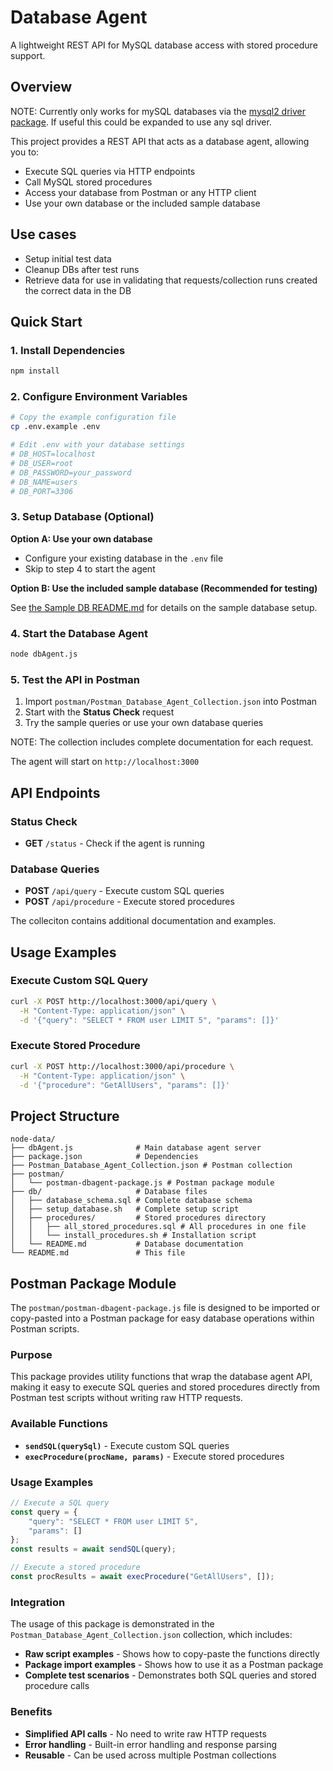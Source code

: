 # Database Agent

A lightweight REST API for MySQL database access with stored procedure support.

## Overview

NOTE: Currently only works for mySQL databases via the [mysql2 driver package](https://www.npmjs.com/package/mysql2).  If useful this could be expanded to use any sql driver.  

This project provides a REST API that acts as a database agent, allowing you to:
- Execute SQL queries via HTTP endpoints 
- Call MySQL stored procedures
- Access your database from Postman or any HTTP client
- Use your own database or the included sample database

## Use cases
 - Setup initial test data
 - Cleanup DBs after test runs
 - Retrieve data for use in validating that requests/collection runs created the correct data in the DB

## Quick Start

### 1. Install Dependencies
```bash
npm install
```

### 2. Configure Environment Variables
```bash
# Copy the example configuration file
cp .env.example .env

# Edit .env with your database settings
# DB_HOST=localhost
# DB_USER=root
# DB_PASSWORD=your_password
# DB_NAME=users
# DB_PORT=3306
```

### 3. Setup Database (Optional)

**Option A: Use your own database**
- Configure your existing database in the `.env` file
- Skip to step 4 to start the agent

**Option B: Use the included sample database (Recommended for testing)**

See [the Sample DB README.md](db/README.md) for details on the sample database setup.


### 4. Start the Database Agent
```bash
node dbAgent.js
```

### 5. Test the API in Postman
1. Import `postman/Postman_Database_Agent_Collection.json` into Postman
2. Start with the **Status Check** request
3. Try the sample queries or use your own database queries

NOTE: The collection includes complete documentation for each request.

The agent will start on `http://localhost:3000`

## API Endpoints

### Status Check
- **GET** `/status` - Check if the agent is running

### Database Queries
- **POST** `/api/query` - Execute custom SQL queries
- **POST** `/api/procedure` - Execute stored procedures

The colleciton contains additional documentation and examples.  


## Usage Examples

### Execute Custom SQL Query
```bash
curl -X POST http://localhost:3000/api/query \
  -H "Content-Type: application/json" \
  -d '{"query": "SELECT * FROM user LIMIT 5", "params": []}'
```

### Execute Stored Procedure
```bash
curl -X POST http://localhost:3000/api/procedure \
  -H "Content-Type: application/json" \
  -d '{"procedure": "GetAllUsers", "params": []}'
```

## Project Structure

```
node-data/
├── dbAgent.js              # Main database agent server
├── package.json            # Dependencies
├── Postman_Database_Agent_Collection.json # Postman collection
├── postman/
│   └── postman-dbagent-package.js # Postman package module
├── db/                     # Database files
│   ├── database_schema.sql # Complete database schema
│   ├── setup_database.sh   # Complete setup script
│   ├── procedures/         # Stored procedures directory
│   │   ├── all_stored_procedures.sql # All procedures in one file
│   │   └── install_procedures.sh # Installation script
│   └── README.md           # Database documentation
└── README.md               # This file
```

## Postman Package Module

The `postman/postman-dbagent-package.js` file is designed to be imported or copy-pasted into a Postman package for easy database operations within Postman scripts.

### Purpose
This package provides utility functions that wrap the database agent API, making it easy to execute SQL queries and stored procedures directly from Postman test scripts without writing raw HTTP requests.

### Available Functions
- **`sendSQL(querySql)`** - Execute custom SQL queries
- **`execProcedure(procName, params)`** - Execute stored procedures

### Usage Examples
```javascript
// Execute a SQL query
const query = {
    "query": "SELECT * FROM user LIMIT 5",
    "params": []
};
const results = await sendSQL(query);

// Execute a stored procedure
const procResults = await execProcedure("GetAllUsers", []);
```

### Integration
The usage of this package is demonstrated in the `Postman_Database_Agent_Collection.json` collection, which includes:
- **Raw script examples** - Shows how to copy-paste the functions directly
- **Package import examples** - Shows how to use it as a Postman package
- **Complete test scenarios** - Demonstrates both SQL queries and stored procedure calls

### Benefits
- **Simplified API calls** - No need to write raw HTTP requests
- **Error handling** - Built-in error handling and response parsing
- **Reusable** - Can be used across multiple Postman collections

